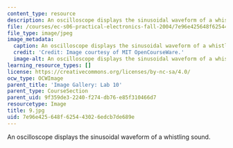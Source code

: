 ```yaml
---
content_type: resource
description: An oscilloscope displays the sinusoidal waveform of a whistling sound.
file: /courses/ec-s06-practical-electronics-fall-2004/7e96e425648f625443026edcb7de689e_9.jpg
file_type: image/jpeg
image_metadata:
  caption: An oscilloscope displays the sinusoidal waveform of a whistling sound.
  credit: 'Credit: Image courtesy of MIT OpenCourseWare.'
  image-alt: An oscilloscope displays the sinusoidal waveform of a whistling sound.
learning_resource_types: []
license: https://creativecommons.org/licenses/by-nc-sa/4.0/
ocw_type: OCWImage
parent_title: 'Image Gallery: Lab 10'
parent_type: CourseSection
parent_uid: 9f359de3-2240-f274-db76-e85f310466d7
resourcetype: Image
title: 9.jpg
uid: 7e96e425-648f-6254-4302-6edcb7de689e
---
```

An oscilloscope displays the sinusoidal waveform of a whistling sound.